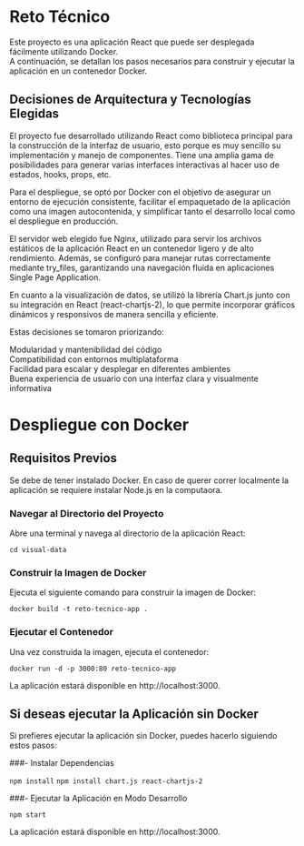 # Reto Técnico
Este proyecto es una aplicación React que puede ser desplegada fácilmente utilizando Docker.\
A continuación, se detallan los pasos necesarios para construir y ejecutar la aplicación en un contenedor Docker.

## Decisiones de Arquitectura y Tecnologías Elegidas
El proyecto fue desarrollado utilizando React como biblioteca principal para la construcción de la interfaz de usuario, esto porque es muy sencillo su implementación y manejo de componentes. Tiene una amplia gama de posibilidades para generar varias interfaces interactivas al hacer uso de estados, hooks, props, etc.

Para el despliegue, se optó por Docker con el objetivo de asegurar un entorno de ejecución consistente, facilitar el empaquetado de la aplicación como una imagen autocontenida, y simplificar tanto el desarrollo local como el despliegue en producción.

El servidor web elegido fue Nginx, utilizado para servir los archivos estáticos de la aplicación React en un contenedor ligero y de alto rendimiento. Además, se configuró para manejar rutas correctamente mediante try_files, garantizando una navegación fluida en aplicaciones Single Page Application.

En cuanto a la visualización de datos, se utilizó la librería Chart.js junto con su integración en React (react-chartjs-2), lo que permite incorporar gráficos dinámicos y responsivos de manera sencilla y eficiente.

Estas decisiones se tomaron priorizando:

Modularidad y mantenibilidad del código\
Compatibilidad con entornos multiplataforma\
Facilidad para escalar y desplegar en diferentes ambientes\
Buena experiencia de usuario con una interfaz clara y visualmente informativa

# Despliegue con Docker

## Requisitos Previos
Se debe de tener instalado Docker. En caso de querer correr localmente la aplicación se requiere instalar Node.js en la computaora.

### Navegar al Directorio del Proyecto
Abre una terminal y navega al directorio de la aplicación React:

`cd visual-data` 

### Construir la Imagen de Docker
Ejecuta el siguiente comando para construir la imagen de Docker:

`docker build -t reto-tecnico-app .`

### Ejecutar el Contenedor
Una vez construida la imagen, ejecuta el contenedor:

`docker run -d -p 3000:80 reto-tecnico-app`

La aplicación estará disponible en http://localhost:3000.

## Si deseas ejecutar la Aplicación sin Docker
Si prefieres ejecutar la aplicación sin Docker, puedes hacerlo siguiendo estos pasos:

###- Instalar Dependencias

`npm install`
`npm install chart.js react-chartjs-2`
   
###- Ejecutar la Aplicación en Modo Desarrollo

`npm start`

La aplicación estará disponible en http://localhost:3000.
